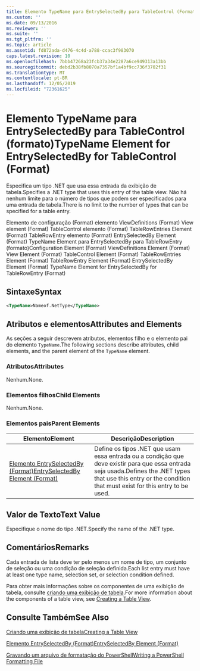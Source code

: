 ```yaml
---
title: Elemento TypeName para EntrySelectedBy para TableControl (Format) | Microsoft Docs
ms.custom: ''
ms.date: 09/13/2016
ms.reviewer: ''
ms.suite: ''
ms.tgt_pltfrm: ''
ms.topic: article
ms.assetid: fd872ada-d476-4c4d-a788-ccac3f983070
caps.latest.revision: 10
ms.openlocfilehash: 7bbb47268a23fcb37a34e2287a6ce949313a13bb
ms.sourcegitcommit: debd2b38fb8070a7357bf1a4bf9cc736f3702f31
ms.translationtype: MT
ms.contentlocale: pt-BR
ms.lasthandoff: 12/05/2019
ms.locfileid: "72361625"
---
```

# <a name="typename-element-for-entryselectedby-for-tablecontrol-format"></a><span data-ttu-id="9dabe-102">Elemento TypeName para EntrySelectedBy para TableControl (formato)</span><span class="sxs-lookup"><span data-stu-id="9dabe-102">TypeName Element for EntrySelectedBy for TableControl (Format)</span></span>

<span data-ttu-id="9dabe-103">Especifica um tipo .NET que usa essa entrada da exibição de tabela.</span><span class="sxs-lookup"><span data-stu-id="9dabe-103">Specifies a .NET type that uses this entry of the table view.</span></span> <span data-ttu-id="9dabe-104">Não há nenhum limite para o número de tipos que podem ser especificados para uma entrada de tabela.</span><span class="sxs-lookup"><span data-stu-id="9dabe-104">There is no limit to the number of types that can be specified for a table entry.</span></span>

<span data-ttu-id="9dabe-105">Elemento de configuração (Format) elemento ViewDefinitions (Format) View element (Format) TableControl elemento (Format) TableRowEntries Element (Format) TableRowEntry elemento (Format) EntrySelectedBy Element (Format) TypeName Element para EntrySelectedBy para TableRowEntry (formato)</span><span class="sxs-lookup"><span data-stu-id="9dabe-105">Configuration Element (Format) ViewDefinitions Element (Format) View Element (Format) TableControl Element (Format) TableRowEntries Element (Format) TableRowEntry Element (Format) EntrySelectedBy Element (Format) TypeName Element for EntrySelectedBy for TableRowEntry (Format)</span></span>

## <a name="syntax"></a><span data-ttu-id="9dabe-106">Sintaxe</span><span class="sxs-lookup"><span data-stu-id="9dabe-106">Syntax</span></span>

```xml
<TypeName>Nameof.NetType</TypeName>
```

## <a name="attributes-and-elements"></a><span data-ttu-id="9dabe-107">Atributos e elementos</span><span class="sxs-lookup"><span data-stu-id="9dabe-107">Attributes and Elements</span></span>

<span data-ttu-id="9dabe-108">As seções a seguir descrevem atributos, elementos filho e o elemento pai do elemento `TypeName`.</span><span class="sxs-lookup"><span data-stu-id="9dabe-108">The following sections describe attributes, child elements, and the parent element of the `TypeName` element.</span></span>

### <a name="attributes"></a><span data-ttu-id="9dabe-109">Atributos</span><span class="sxs-lookup"><span data-stu-id="9dabe-109">Attributes</span></span>

<span data-ttu-id="9dabe-110">Nenhum.</span><span class="sxs-lookup"><span data-stu-id="9dabe-110">None.</span></span>

### <a name="child-elements"></a><span data-ttu-id="9dabe-111">Elementos filhos</span><span class="sxs-lookup"><span data-stu-id="9dabe-111">Child Elements</span></span>

<span data-ttu-id="9dabe-112">Nenhum.</span><span class="sxs-lookup"><span data-stu-id="9dabe-112">None.</span></span>

### <a name="parent-elements"></a><span data-ttu-id="9dabe-113">Elementos pais</span><span class="sxs-lookup"><span data-stu-id="9dabe-113">Parent Elements</span></span>

|<span data-ttu-id="9dabe-114">Elemento</span><span class="sxs-lookup"><span data-stu-id="9dabe-114">Element</span></span>|<span data-ttu-id="9dabe-115">Descrição</span><span class="sxs-lookup"><span data-stu-id="9dabe-115">Description</span></span>|
|-------------|-----------------|
|[<span data-ttu-id="9dabe-116">Elemento EntrySelectedBy (Format)</span><span class="sxs-lookup"><span data-stu-id="9dabe-116">EntrySelectedBy Element (Format)</span></span>](./entryselectedby-element-for-tablerowentry-for-tablecontrol-format.md)|<span data-ttu-id="9dabe-117">Define os tipos .NET que usam essa entrada ou a condição que deve existir para que essa entrada seja usada.</span><span class="sxs-lookup"><span data-stu-id="9dabe-117">Defines the .NET types that use this entry or the condition that must exist for this entry to be used.</span></span>|

## <a name="text-value"></a><span data-ttu-id="9dabe-118">Valor de Texto</span><span class="sxs-lookup"><span data-stu-id="9dabe-118">Text Value</span></span>

<span data-ttu-id="9dabe-119">Especifique o nome do tipo .NET.</span><span class="sxs-lookup"><span data-stu-id="9dabe-119">Specify the name of the .NET type.</span></span>

## <a name="remarks"></a><span data-ttu-id="9dabe-120">Comentários</span><span class="sxs-lookup"><span data-stu-id="9dabe-120">Remarks</span></span>

<span data-ttu-id="9dabe-121">Cada entrada de lista deve ter pelo menos um nome de tipo, um conjunto de seleção ou uma condição de seleção definida.</span><span class="sxs-lookup"><span data-stu-id="9dabe-121">Each list entry must have at least one type name, selection set, or selection condition defined.</span></span>

<span data-ttu-id="9dabe-122">Para obter mais informações sobre os componentes de uma exibição de tabela, consulte [criando uma exibição de tabela](./creating-a-table-view.md).</span><span class="sxs-lookup"><span data-stu-id="9dabe-122">For more information about the components of a table view, see [Creating a Table View](./creating-a-table-view.md).</span></span>

## <a name="see-also"></a><span data-ttu-id="9dabe-123">Consulte Também</span><span class="sxs-lookup"><span data-stu-id="9dabe-123">See Also</span></span>

[<span data-ttu-id="9dabe-124">Criando uma exibição de tabela</span><span class="sxs-lookup"><span data-stu-id="9dabe-124">Creating a Table View</span></span>](./creating-a-table-view.md)

[<span data-ttu-id="9dabe-125">Elemento EntrySelectedBy (Format)</span><span class="sxs-lookup"><span data-stu-id="9dabe-125">EntrySelectedBy Element (Format)</span></span>](./entryselectedby-element-for-tablerowentry-for-tablecontrol-format.md)

[<span data-ttu-id="9dabe-126">Gravando um arquivo de formatação do PowerShell</span><span class="sxs-lookup"><span data-stu-id="9dabe-126">Writing a PowerShell Formatting File</span></span>](./writing-a-powershell-formatting-file.md)
